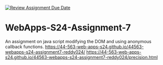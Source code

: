 [![Review Assignment Due Date](https://classroom.github.com/assets/deadline-readme-button-24ddc0f5d75046c5622901739e7c5dd533143b0c8e959d652212380cedb1ea36.svg)](https://classroom.github.com/a/cdqffI9o)
# WebApps-S24-Assignment-7
An assignment on java script modifying the DOM and using anonymous callback functions.
https://44-563-web-apps-s24.github.io/44563-webapps-s24-assignment7-reddy024/
https://44-563-web-apps-s24.github.io/44563-webapps-s24-assignment7-reddy024/precision.html
